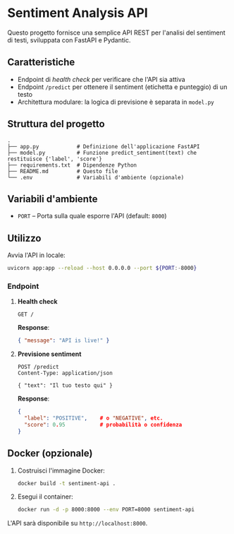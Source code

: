 # Sentiment Analysis API

Questo progetto fornisce una semplice API REST per l'analisi del sentiment di testi, sviluppata con FastAPI e Pydantic.

## Caratteristiche

- Endpoint di *health check* per verificare che l'API sia attiva
- Endpoint `/predict` per ottenere il sentiment (etichetta e punteggio) di un testo
- Architettura modulare: la logica di previsione è separata in `model.py`

## Struttura del progetto

```text
.
├── app.py            # Definizione dell'applicazione FastAPI
├── model.py          # Funzione predict_sentiment(text) che restituisce {'label', 'score'}
├── requirements.txt  # Dipendenze Python
├── README.md         # Questo file
└── .env              # Variabili d'ambiente (opzionale)
```

## Variabili d'ambiente

- `PORT` – Porta sulla quale esporre l'API (default: `8000`)

## Utilizzo

Avvia l'API in locale:

```bash
uvicorn app:app --reload --host 0.0.0.0 --port ${PORT:-8000}
```

### Endpoint

1. **Health check**
   ```http
   GET /
   ```
   **Response**:
   ```json
   { "message": "API is live!" }
   ```

2. **Previsione sentiment**
   ```http
   POST /predict
   Content-Type: application/json

   { "text": "Il tuo testo qui" }
   ```
   **Response**:
   ```json
   {
     "label": "POSITIVE",    # o "NEGATIVE", etc.
     "score": 0.95           # probabilità o confidenza
   }
   ```

## Docker (opzionale)

1. Costruisci l'immagine Docker:
   ```bash
   docker build -t sentiment-api .
   ```
2. Esegui il container:
   ```bash
   docker run -d -p 8000:8000 --env PORT=8000 sentiment-api
   ```

L'API sarà disponibile su `http://localhost:8000`.

